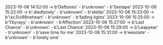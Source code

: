 2023-10-06 14:52:00 -> b'Deftones' - b'unknown' - b'Sextape'
2023-10-06 15:22:00 -> b'.diedlonely' - b'unknown' - b'stellar'
2023-10-06 15:23:00 -> b'\xc3\x98neheart' - b'unknown' - b'fading lights'
2023-10-06 15:25:00 -> b'Ybyrayy' - b'unknown' - b'Affection'
2023-10-06 15:27:00 -> b'Last Chance' - b'unknown' - b'Last Chance'
2023-10-06 15:29:00 -> b'Leapyear' - b'unknown' - b'save time for me'
2023-10-06 15:31:00 -> b'eesolate' - b'unknown' - b'lonely sine'
